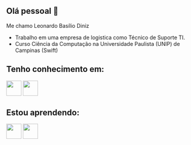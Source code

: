 ## Olá pessoal 👋

Me chamo Leonardo Basílio Diniz

- Trabalho em uma empresa de logistica como Técnico de Suporte TI.
- Curso Ciência da Computação na Universidade Paulista (UNIP) de Campinas (Swift)

## Tenho conhecimento em:

<img src="https://cdn.jsdelivr.net/gh/devicons/devicon/icons/html5/html5-original.svg" height="40" width="40"/> <img src="https://cdn.jsdelivr.net/gh/devicons/devicon/icons/css3/css3-original.svg" height="40" width="40"/>
          

## Estou aprendendo:
<img src="https://cdn.jsdelivr.net/gh/devicons/devicon/icons/java/java-original.svg" height="40" width="40" /> <img src="https://cdn.jsdelivr.net/gh/devicons/devicon/icons/javascript/javascript-original.svg" height="40" width="40" />
